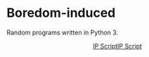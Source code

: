 # Boredom-induced
Random programs written in Python 3.


<center><a href="https://livetrafficfeed.com/ip-widget" data-type="2" data-time="Asia%2FKolkata" data-root="1" id="LTF_ip_href">IP Script</a><script type="text/javascript" src="//cdn.livetrafficfeed.com/static/ip-widget/live.v2.js"></script><noscript><a href="https://livetrafficfeed.com/ip-widget">IP Script</a></noscript></center>
